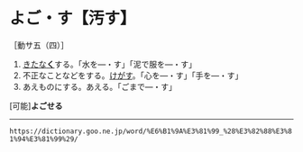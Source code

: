 # よご・す【汚す】

［動サ五（四）］

1. [きたな**く**](きたない（汚い／穢い）)する。「水を―・す」「泥で服を―・す」
2. 不正なことなどをする。[けがす](けがす（汚す／穢す）)。「心を―・す」「手を―・す」
3. あえものにする。あえる。「ごまで―・す」
    

\[可能\]**よごせる**

---
`https://dictionary.goo.ne.jp/word/%E6%B1%9A%E3%81%99_%28%E3%82%88%E3%81%94%E3%81%99%29/`